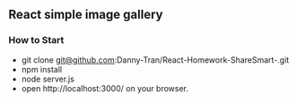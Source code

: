 ## React simple image gallery

### How to Start
- git clone git@github.com:Danny-Tran/React-Homework-ShareSmart-.git
- npm install
- node server.js
- open http://localhost:3000/ on your browser.

